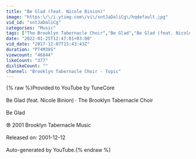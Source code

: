 ```yaml
---
title: "Be Glad (feat. Nicole Binion)"
image: "https:\/\/i.ytimg.com\/vi\/sntJaDaliCg\/hqdefault.jpg"
vid_id: "sntJaDaliCg"
categories: "Music"
tags: ["The Brooklyn Tabernacle Choir","Be Glad","Be Glad (feat. Nicole Binion)"]
date: "2022-01-25T12:47:01+03:00"
vid_date: "2017-12-07T15:43:43Z"
duration: "PT4M38S"
viewcount: "46844"
likeCount: "377"
dislikeCount: ""
channel: "Brooklyn Tabernacle Choir - Topic"
---
```

{% raw %}Provided to YouTube by TuneCore<br /><br />Be Glad (feat. Nicole Binion) · The Brooklyn Tabernacle Choir<br /><br />Be Glad<br /><br />℗ 2001 Brooklyn Tabernacle Music<br /><br />Released on: 2001-12-12<br /><br />Auto-generated by YouTube.{% endraw %}
